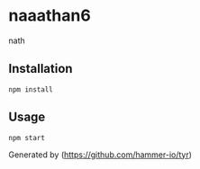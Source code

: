 # naaathan6

nath
## Installation

`npm install`

## Usage

`npm start`

Generated by (https://github.com/hammer-io/tyr)